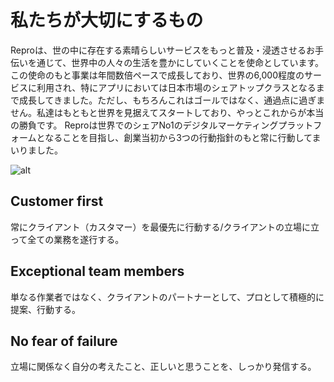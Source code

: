 # 私たちが大切にするもの

Reproは、世の中に存在する素晴らしいサービスをもっと普及・浸透させるお手伝いを通じて、世界中の人々の生活を豊かにしていくことを使命としています。 この使命のもと事業は年間数倍ペースで成長しており、世界の6,000程度のサービスに利用され、特にアプリにおいては日本市場のシェアトップクラスとなるまで成長してきました。ただし、もちろんこれはゴールではなく、通過点に過ぎません。私達はもともと世界を見据えてスタートしており、やっとこれからが本当の勝負です。 Reproは世界でのシェアNo1のデジタルマーケティングプラットフォームとなることを目指し、創業当初から3つの行動指針のもと常に行動してまいりました。


![alt](https://github.com/komoshun/Employer-Branding/blob/master/%E8%A1%A8%E7%B4%995.png)


## Customer first

常にクライアント（カスタマー）を最優先に行動する/クライアントの立場に立って全ての業務を遂行する。

## Exceptional team members

単なる作業者ではなく、クライアントのパートナーとして、プロとして積極的に提案、行動する。

## No fear of failure

立場に関係なく自分の考えたこと、正しいと思うことを、しっかり発信する。
